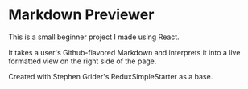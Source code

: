 # Markdown Previewer

This is a small beginner project I made using React.

It takes a user's Github-flavored Markdown and interprets it into a live formatted view on the right side of the page.

Created with Stephen Grider's ReduxSimpleStarter as a base.
